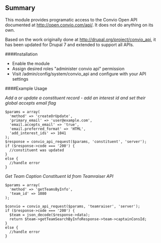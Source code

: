 Summary
-------
This module provides programatic access to the Convio Open API documented at http://open.convio.com/api/. It does not do anything on its own.

Based on the work originally done at http://drupal.org/project/convio_api, it has been updated for Drupal 7 and extended to support all APIs.

####Installation

* Enable the module
* Assign desired roles "administer convio api" permission
* Visit /admin/config/system/convio_api and configure with your API settings

####Example Usage

*Add a or update a constituent record - add an interest id and set their global accepts email flag*

    $params = array(
      'method' => 'createOrUpdate',
      'primary_email' => 'user@example.com',
      'email.accepts_email' => 'true',
      'email.preferred_format' => 'HTML',
      'add_interest_ids' => 1041
    );
    $response = convio_api_request($params, 'constituent', 'server');
    if ($response->code === '200') {
      //constituent was updated
    }
    else {
      //handle error
    }


*Get Team Caption Constituent Id from Teamraiser API*

    $params = array(
      'method' => 'getTeamsByInfo',
      'team_id' => 1080
    );
  
    $convio = convio_api_request($params, 'teamraiser', 'server');
    if ($response->code === '200') {
      $team = json_decode($response->data);
      return $team->getTeamSearchByInfoResponse->team->captainConsId;
    }
    else {
      //handle error
    }